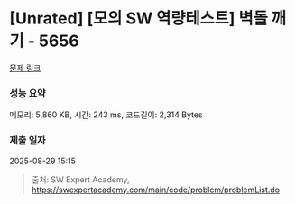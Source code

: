 # [Unrated] [모의 SW 역량테스트] 벽돌 깨기 - 5656 

[문제 링크](https://swexpertacademy.com/main/code/problem/problemDetail.do?contestProbId=AWXRQm6qfL0DFAUo) 

### 성능 요약

메모리: 5,860 KB, 시간: 243 ms, 코드길이: 2,314 Bytes

### 제출 일자

2025-08-29 15:15



> 출처: SW Expert Academy, https://swexpertacademy.com/main/code/problem/problemList.do